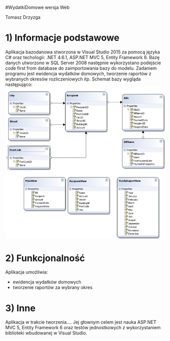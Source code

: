 ﻿#WydatkiDomowe wersja Web

Tomasz Drzyzga
 
# 1) Informacje podstawowe
Aplikacja bazodanowa stworzona w Visual Studio 2015 za pomocą języka C# oraz techologii: .NET 4.6.1, ASP.NET MVC 5, Entity Framework 6. Bazę danych utworzono w SQL Server 2008 następnie wykorzystano podejście code first from database do zaimportowania bazy do modelu.
Zadaniem programu jest ewidencja wydatków domowych, tworzenie raportów z wybranych okresów rozliczeniowych itp.
Schemat bazy wygląda następująco:
![Alt text](WydatkiDomoweWeb.Domain/Image/HouseholdExpenses.png)
# 2) Funkcjonalność
Aplikacja umożliwia:
- ewidencja wydatków domowych
- tworzenie raportów za wybrany okres

# 3) Inne
Aplikacja w trakcie tworzenia.... Jej głownym celem jest nauka ASP.NET MVC 5, Entity Framework 6 oraz testów jednostkowych z wykorzystaniem biblioteki wbudowanej w Visual Studio.  



